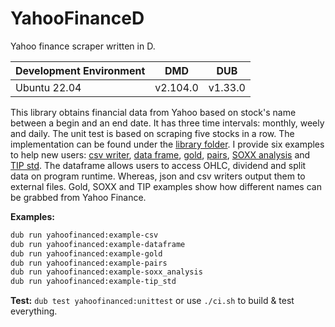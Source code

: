 # YahooFinanceD
Yahoo finance scraper written in D.

| Development Environment 	| DMD	| DUB
| ------------- 			| ------------- | -----
| Ubuntu 22.04     			| v2.104.0 | v1.33.0

This library obtains financial data from Yahoo based on stock's name between a begin and an end date. It has three time intervals: monthly, weely and daily. The unit test is based on scraping five stocks in a row. The implementation can be found under the [library folder](https://github.com/SelimOzel/YahooFinanceD/blob/master/lib/). I provide six examples to help new users: [csv writer](https://github.com/SelimOzel/YahooFinanceD/blob/master/source/examples/csv/app.d), [data frame](https://github.com/SelimOzel/YahooFinanceD/tree/master/source/examples/dataframe/app.d), [gold](https://github.com/SelimOzel/YahooFinanceD/tree/master/source/examples/gold/app.d), [pairs](https://github.com/SelimOzel/YahooFinanceD/blob/master/source/examples/pairs_normalization/app.d), [SOXX analysis](https://github.com/SelimOzel/YahooFinanceD/tree/master/source/examples/soxx_analysis/app.d) and [TIP std](https://github.com/SelimOzel/YahooFinanceD/tree/master/source/examples/tip_std/app.d). The dataframe allows users to access OHLC, dividend and split data on program runtime. Whereas, json and csv writers output them to external files. Gold, SOXX and TIP examples show how different names can be grabbed from Yahoo Finance.

**Examples:** 
```bash
dub run yahoofinanced:example-csv
dub run yahoofinanced:example-dataframe
dub run yahoofinanced:example-gold
dub run yahoofinanced:example-pairs
dub run yahoofinanced:example-soxx_analysis
dub run yahoofinanced:example-tip_std
```

**Test:** `dub test yahoofinanced:unittest` or use `./ci.sh` to build & test everything. 
